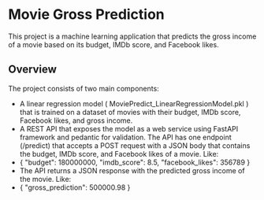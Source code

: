 # Movie Gross Prediction

This project is a machine learning application that predicts the gross income of a movie based on its budget, IMDb score, and Facebook likes.

## Overview

The project consists of two main components:

- A linear regression model ( MoviePredict_LinearRegressionModel.pkl ) that is trained on a dataset of movies with their budget, IMDb score, Facebook likes, and gross income. 
- A REST API that exposes the model as a web service using FastAPI framework and pedantic for validation. The API has one endpoint (/predict) that accepts a POST request with a JSON body that contains the budget, IMDb score, and Facebook likes of a movie. Like:
- 
  	{
      "budget": 180000000,
      "imdb_score": 8.5,
      "facebook_likes": 356789
    }
- The API returns a JSON response with the predicted gross income of the movie. Like:
- 
    {
      "gross_prediction": 500000.98
    }

